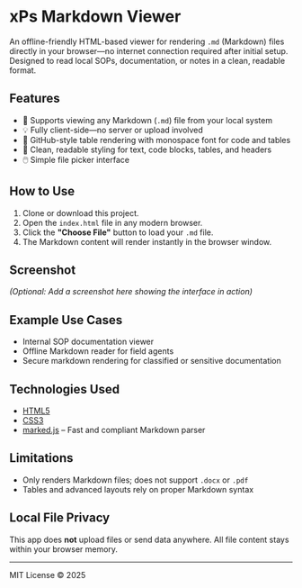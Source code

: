 # xPs Markdown Viewer

An offline-friendly HTML-based viewer for rendering `.md` (Markdown) files directly in your browser—no internet
connection required after initial setup. Designed to read local SOPs, documentation, or notes in a clean, readable
format.

## Features

- 📄 Supports viewing any Markdown (`.md`) file from your local system
- 💡 Fully client-side—no server or upload involved
- 🧱 GitHub-style table rendering with monospace font for code and tables
- 🎨 Clean, readable styling for text, code blocks, tables, and headers
- 🖱️ Simple file picker interface

## How to Use

1. Clone or download this project.
2. Open the `index.html` file in any modern browser.
3. Click the **"Choose File"** button to load your `.md` file.
4. The Markdown content will render instantly in the browser window.

## Screenshot

*(Optional: Add a screenshot here showing the interface in action)*

## Example Use Cases

- Internal SOP documentation viewer
- Offline Markdown reader for field agents
- Secure markdown rendering for classified or sensitive documentation

## Technologies Used

- [HTML5](https://developer.mozilla.org/en-US/docs/Web/HTML)
- [CSS3](https://developer.mozilla.org/en-US/docs/Web/CSS)
- [marked.js](https://github.com/markedjs/marked) – Fast and compliant Markdown parser

## Limitations

- Only renders Markdown files; does not support `.docx` or `.pdf`
- Tables and advanced layouts rely on proper Markdown syntax

## Local File Privacy

This app does **not** upload files or send data anywhere. All file content stays within your browser memory.

---

MIT License © 2025
